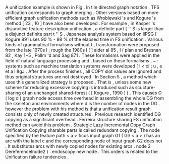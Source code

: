 A unification example is shown in Fig . 
In tile directed graph notation , TFS unification corresponds to graph merging . 
Other versions based on more efficient graph unification methods such as Wroblewski 's and Kogure 's method [ 23 , 16 ] have also been developed . 
For example , in Kasper 's disjunctive feature description unification , a definite part [ `` S is larger than a disjunct definite part t '' S . 
Japanese analysis system based on llPSG [ Kogure 891 uses 90 % - 98 % of the elapsed time in FS unification . 
Various kinds of grammatical formalisms without t , transformation were proposed from the late 1970s I ; rough the 1980s l ( ] aider al 85 , l ( plan and Bresnan 82 , Kay 1~5 , Pollm 'd and Sag 871 . 
These formalisms were applied in the field of natural language processing and , based on these formalisms , ~ : systems such as machine translation systems were developed [ l < ol ; u , e et a l 8gJ . 
After the process finishes , all COPY slot values are ignored and thus original structures are not destroyed . 
In Section 5 , a method which uses this generalized strategy is proposed . 
That is , unless some new scheme for reducing excessive copying is introduced such as scucture-sharing of an unchanged shared-forest ( [ Kogure , 1990 ] ) . 
This causes O ( log d ) graph node access time overhead in assembling the whole DG from the skeleton and environments where d is the number of nodes in the DG . 
however the problem with his method is that a unification result graph consists only of newly created structures . 
Previous research identified DG copying as a significant overhead . 
Ferreira structure sharing FS unification method can avoid this problem . 
Strategic Lazy Incremental Copy Graph Unification
Copying sharable parts is called redundant copying . 
The node specified by the feature path < a > ficos input graph G1 ( Gl/ < a > ) has an arc with the label c and the corresponding node of input graph G2 does not . 
It substitutes arcs with newly copied nodes for existing arcs . 
node 2 Dereferencelnode2 ) . 
endoscopy new node . 
This orders is related to the Unification failure tendencies . 
